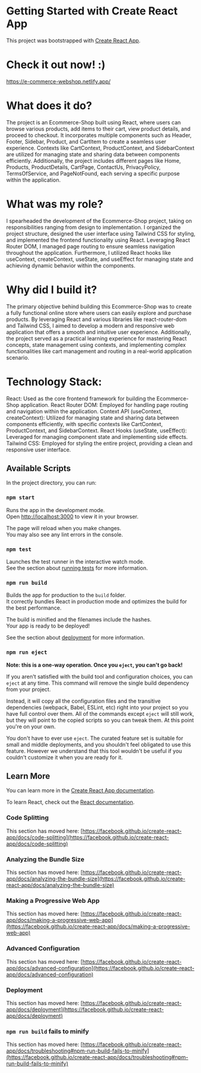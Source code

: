 # Getting Started with Create React App

This project was bootstrapped with [Create React App](https://github.com/facebook/create-react-app).

# Check it out now! :)

<a> https://e-commerce-webshop.netlify.app/ </a>

# What does it do?

The project is an Ecommerce-Shop built using React, where users can browse various products, add items to their cart, view product details, and proceed to checkout. It incorporates multiple components such as Header, Footer, Sidebar, Product, and CartItem to create a seamless user experience. Contexts like CartContext, ProductContext, and SidebarContext are utilized for managing state and sharing data between components efficiently. Additionally, the project includes different pages like Home, Products, ProductDetails, CartPage, ContactUs, PrivacyPolicy, TermsOfService, and PageNotFound, each serving a specific purpose within the application.

# What was my role?

I spearheaded the development of the Ecommerce-Shop project, taking on responsibilities ranging from design to implementation. I organized the project structure, designed the user interface using Tailwind CSS for styling, and implemented the frontend functionality using React. Leveraging React Router DOM, I managed page routing to ensure seamless navigation throughout the application. Furthermore, I utilized React hooks like useContext, createContext, useState, and useEffect for managing state and achieving dynamic behavior within the components.

# Why did I build it?

The primary objective behind building this Ecommerce-Shop was to create a fully functional online store where users can easily explore and purchase products. By leveraging React and various libraries like react-router-dom and Tailwind CSS, I aimed to develop a modern and responsive web application that offers a smooth and intuitive user experience. Additionally, the project served as a practical learning experience for mastering React concepts, state management using contexts, and implementing complex functionalities like cart management and routing in a real-world application scenario.

# Technology Stack:

React: Used as the core frontend framework for building the Ecommerce-Shop application.
React Router DOM: Employed for handling page routing and navigation within the application.
Context API (useContext, createContext): Utilized for managing state and sharing data between components efficiently, with specific contexts like CartContext, ProductContext, and SidebarContext.
React Hooks (useState, useEffect): Leveraged for managing component state and implementing side effects.
Tailwind CSS: Employed for styling the entire project, providing a clean and responsive user interface.

## Available Scripts

In the project directory, you can run:

### `npm start`

Runs the app in the development mode.\
Open [http://localhost:3000](http://localhost:3000) to view it in your browser.

The page will reload when you make changes.\
You may also see any lint errors in the console.

### `npm test`

Launches the test runner in the interactive watch mode.\
See the section about [running tests](https://facebook.github.io/create-react-app/docs/running-tests) for more information.

### `npm run build`

Builds the app for production to the `build` folder.\
It correctly bundles React in production mode and optimizes the build for the best performance.

The build is minified and the filenames include the hashes.\
Your app is ready to be deployed!

See the section about [deployment](https://facebook.github.io/create-react-app/docs/deployment) for more information.

### `npm run eject`

**Note: this is a one-way operation. Once you `eject`, you can't go back!**

If you aren't satisfied with the build tool and configuration choices, you can `eject` at any time. This command will remove the single build dependency from your project.

Instead, it will copy all the configuration files and the transitive dependencies (webpack, Babel, ESLint, etc) right into your project so you have full control over them. All of the commands except `eject` will still work, but they will point to the copied scripts so you can tweak them. At this point you're on your own.

You don't have to ever use `eject`. The curated feature set is suitable for small and middle deployments, and you shouldn't feel obligated to use this feature. However we understand that this tool wouldn't be useful if you couldn't customize it when you are ready for it.

## Learn More

You can learn more in the [Create React App documentation](https://facebook.github.io/create-react-app/docs/getting-started).

To learn React, check out the [React documentation](https://reactjs.org/).

### Code Splitting

This section has moved here: [https://facebook.github.io/create-react-app/docs/code-splitting](https://facebook.github.io/create-react-app/docs/code-splitting)

### Analyzing the Bundle Size

This section has moved here: [https://facebook.github.io/create-react-app/docs/analyzing-the-bundle-size](https://facebook.github.io/create-react-app/docs/analyzing-the-bundle-size)

### Making a Progressive Web App

This section has moved here: [https://facebook.github.io/create-react-app/docs/making-a-progressive-web-app](https://facebook.github.io/create-react-app/docs/making-a-progressive-web-app)

### Advanced Configuration

This section has moved here: [https://facebook.github.io/create-react-app/docs/advanced-configuration](https://facebook.github.io/create-react-app/docs/advanced-configuration)

### Deployment

This section has moved here: [https://facebook.github.io/create-react-app/docs/deployment](https://facebook.github.io/create-react-app/docs/deployment)

### `npm run build` fails to minify

This section has moved here: [https://facebook.github.io/create-react-app/docs/troubleshooting#npm-run-build-fails-to-minify](https://facebook.github.io/create-react-app/docs/troubleshooting#npm-run-build-fails-to-minify)
